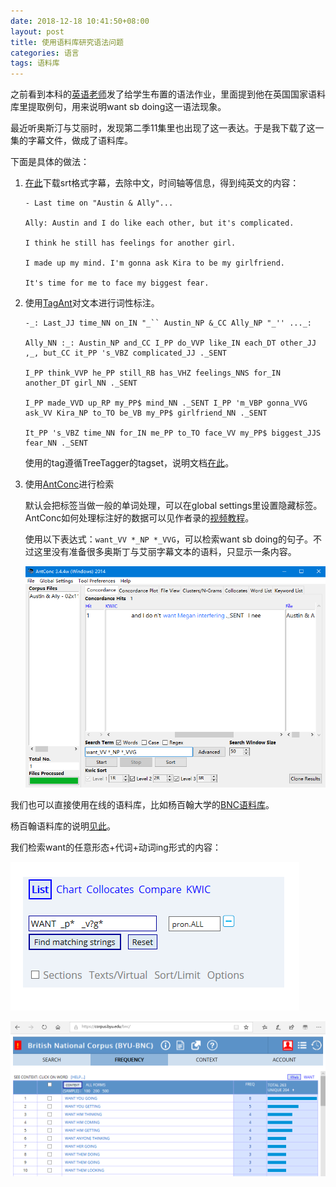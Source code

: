 ```yaml
---
date: 2018-12-18 10:41:50+08:00
layout: post
title: 使用语料库研究语法问题
categories: 语言
tags: 语料库
---
```


之前看到本科的[英语老师](https://weibo.com/u/1815249517)发了给学生布置的语法作业，里面提到他在英国国家语料库里提取例句，用来说明want sb doing这一语法现象。

最近听奥斯汀与艾丽时，发现第二季11集里也出现了这一表达。于是我下载了这一集的字幕文件，做成了语料库。

下面是具体的做法：

1. [在此](http://assrt.net/xml/sub/244/244974.xml)下载srt格式字幕，去除中文，时间轴等信息，得到纯英文的内容：

    ```
    - Last time on "Austin & Ally"...

    Ally: Austin and I do like each other, but it's complicated.

    I think he still has feelings for another girl.

    I made up my mind. I'm gonna ask Kira to be my girlfriend.

    It's time for me to face my biggest fear.

    ```

2. 使用[TagAnt](http://www.laurenceanthony.net/software/tagant/)对文本进行词性标注。

    ```
    -_: Last_JJ time_NN on_IN "_`` Austin_NP &_CC Ally_NP "_'' ..._: 

    Ally_NN :_: Austin_NP and_CC I_PP do_VVP like_IN each_DT other_JJ ,_, but_CC it_PP 's_VBZ complicated_JJ ._SENT 

    I_PP think_VVP he_PP still_RB has_VHZ feelings_NNS for_IN another_DT girl_NN ._SENT 

    I_PP made_VVD up_RP my_PP$ mind_NN ._SENT I_PP 'm_VBP gonna_VVG ask_VV Kira_NP to_TO be_VB my_PP$ girlfriend_NN ._SENT 

    It_PP 's_VBZ time_NN for_IN me_PP to_TO face_VV my_PP$ biggest_JJS fear_NN ._SENT 
    ```

    使用的tag遵循TreeTagger的tagset，说明文档[在此](http://www.laurenceanthony.net/software/tagant/resources/treetagger_tagset.pdf)。

3. 使用[AntConc](http://www.laurenceanthony.net/software/antconc/)进行检索

    默认会把标签当做一般的单词处理，可以在global settings里设置隐藏标签。AntConc如何处理标注好的数据可以见作者录的[视频教程](https://www.youtube.com/playlist?list=PLiRIDpYmiC0Ta0-Hdvc1D7hG6dmiS_TZj)。

    使用以下表达式：`want_VV *_NP *_VVG`，可以检索want sb doing的句子。不过这里没有准备很多奥斯丁与艾丽字幕文本的语料，只显示一条内容。

    ![](https://github.com/xulihang/xulihang.github.io/raw/master/album/corpus/antconc.png)


我们也可以直接使用在线的语料库，比如杨百翰大学的[BNC语料库](https://corpus.byu.edu/bnc/)。

杨百翰语料库的说明[见此](https://corpus.byu.edu/help/updates2016.asp)。

我们检索want的任意形态+代词+动词ing形式的内容：

![](https://github.com/xulihang/xulihang.github.io/raw/master/album/corpus/bnc_search.png)

![](https://github.com/xulihang/xulihang.github.io/raw/master/album/corpus/bnc_result.png)
